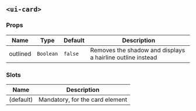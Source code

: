 ## `<ui-card>`

### Props

| Name     | Type      | Default | Description                                                |
| -------- | --------- | ------- | ---------------------------------------------------------- |
| outlined | `Boolean` | `false` | Removes the shadow and displays a hairline outline instead |

### Slots

| Name      | Description                     |
| --------- | ------------------------------- |
| (default) | Mandatory, for the card element |

